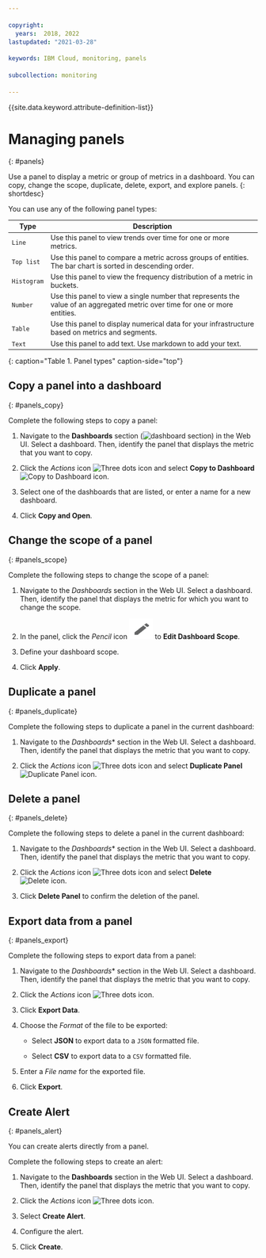 ```yaml
---

copyright:
  years:  2018, 2022
lastupdated: "2021-03-28"

keywords: IBM Cloud, monitoring, panels

subcollection: monitoring

---
```


{{site.data.keyword.attribute-definition-list}}


# Managing panels
{: #panels}

Use a panel to display a metric or group of metrics in a dashboard. You can copy, change the scope, duplicate, delete, export, and explore panels.
{: shortdesc}

You can use any of the following panel types:

| Type | Description |
|------|-------------|
| `Line` | Use this panel to view trends over time for one or more metrics.  |
| `Top list` | Use this panel to compare a metric across groups of entities. The bar chart is sorted in descending order.  |
| `Histogram` | Use this panel to view the frequency distribution of a metric in buckets.  |
| `Number` | Use this panel to view a single number that represents the value of an aggregated metric over time for one or more entities.  |
| `Table` | Use this panel to display numerical data for your infrastructure based on metrics and segments.  |
| `Text` | Use this panel to add text. Use markdown to add your text.  |
{: caption="Table 1. Panel types" caption-side="top"} 



## Copy a panel into a dashboard
{: #panels_copy}

Complete the following steps to copy a panel:

1. Navigate to the **Dashboards** section (![dashboard section](images/dashboards.png)) in the Web UI. Select a dashboard. Then, identify the panel that displays the metric that you want to copy.

2. Click the *Actions* icon ![Three dots icon](images/actions.png) and select **Copy to Dashboard** ![Copy to Dashboard icon](images/copy.png).

3. Select one of the dashboards that are listed, or enter a name for a new dashboard. 

4. Click **Copy and Open**.



## Change the scope of a panel
{: #panels_scope}

Complete the following steps to change the scope of a panel:

1. Navigate to the *Dashboards* section in the Web UI. Select a dashboard. Then, identify the panel that displays the metric for which you want to change the scope.

2. In the panel, click the *Pencil* icon ![Pencil icon](../images/pencil.png) to **Edit Dashboard Scope**. 

  
3. Define your dashboard scope.

4. Click **Apply**.



## Duplicate a panel
{: #panels_duplicate}

Complete the following steps to duplicate a panel in the current dashboard:

1. Navigate to the *Dashboards** section in the Web UI. Select a dashboard. Then, identify the panel that displays the metric that you want to copy.

2. Click the *Actions* icon ![Three dots icon](images/actions.png) and select **Duplicate Panel** ![Duplicate Panel icon](images/duplicate.png).


## Delete a panel
{: #panels_delete}

Complete the following steps to delete a panel in the current dashboard:

1. Navigate to the *Dashboards** section in the Web UI. Select a dashboard. Then, identify the panel that displays the metric that you want to copy.

2. Click the *Actions* icon ![Three dots icon](images/actions.png) and select **Delete** ![Delete icon](images/delete.png).

3. Click **Delete Panel** to confirm the deletion of the panel.



## Export data from a panel
{: #panels_export}

Complete the following steps to export data from a panel:

1. Navigate to the *Dashboards** section in the Web UI. Select a dashboard. Then, identify the panel that displays the metric that you want to copy.

2. Click the *Actions* icon ![Three dots icon](images/actions.png).

3. Click **Export Data**.

4. Choose the *Format* of the file to be exported:

    * Select **JSON** to export data to a `JSON` formatted file.

    * Select **CSV** to export data to a `CSV` formatted file.

5. Enter a *File name* for the exported file.

6. Click **Export**.




## Create Alert
{: #panels_alert}

You can create alerts directly from a panel.

Complete the following steps to create an alert:

1. Navigate to the **Dashboards** section in the Web UI. Select a dashboard. Then, identify the panel that displays the metric that you want to copy.

2. Click the *Actions* icon ![Three dots icon](images/actions.png).

3. Select **Create Alert**.

4. Configure the alert.

5. Click **Create**.


